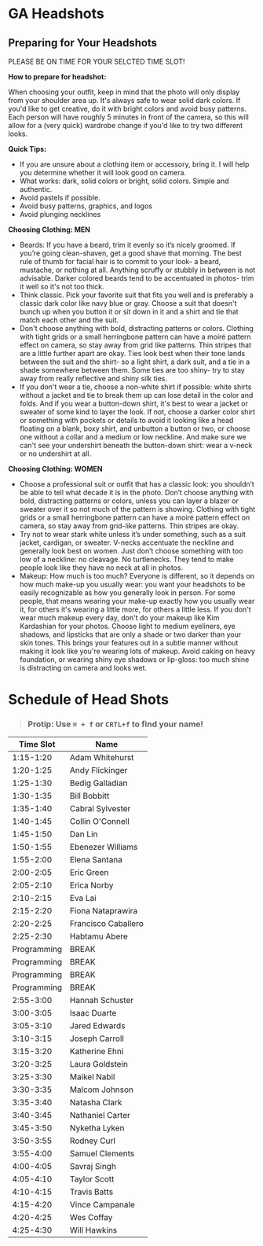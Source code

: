 # GA Headshots

## Preparing for Your Headshots 

PLEASE BE ON TIME FOR YOUR SELCTED TIME SLOT! 

__**How to prepare for headshot:**__

When choosing your outfit, keep in mind that the photo will only display from your shoulder area up. It's always safe to wear solid dark colors. If you'd like to get creative, do it with bright colors and avoid busy patterns. Each person will have roughly 5 minutes in front of the camera, so this will allow for a (very quick) wardrobe change if you'd like to try two different looks. 

__Quick Tips:__
- If you are unsure about a clothing item or accessory, bring it. I will help you determine whether it will look good on camera.
- What works: dark, solid colors or bright, solid colors. Simple and authentic.
- Avoid pastels if possible.
- Avoid busy patterns, graphics, and logos
- Avoid plunging necklines

__Choosing Clothing: MEN__

- Beards: If you have a beard, trim it evenly so it’s nicely groomed. If you’re going clean-shaven, get a good shave that morning. The best rule of thumb for facial hair is to commit to your look- a beard, mustache, or nothing at all. Anything scruffy or stubbly in between is not advisable. Darker colored beards tend to be accentuated in photos- trim it well so it's not too thick.
- Think classic. Pick your favorite suit that fits you well and is preferably a classic dark color like navy blue or gray. Choose a suit that doesn't bunch up when you button it or sit down in it and a shirt and tie that match each other and the suit.
- Don't choose anything with bold, distracting patterns or colors. Clothing with tight grids or a small herringbone pattern can have a moiré pattern effect on camera, so stay away from grid like patterns. Thin stripes that are a little further apart are okay. Ties look best when their tone lands between the suit and the shirt- so a light shirt, a dark suit, and a tie in a shade somewhere between them. Some ties are too shiny- try to stay away from really reflective and shiny silk ties.
- If you don't wear a tie, choose a non-white shirt if possible: white shirts without a jacket and tie to break them up can lose detail in the color and folds. And if you wear a button-down shirt, it's best to wear a jacket or sweater of some kind to layer the look. If not, choose a darker color shirt or something with pockets or details to avoid it looking like a head floating on a blank, boxy shirt, and unbutton a button or two, or choose one without a collar and a medium or low neckline. And make sure we can't see your undershirt beneath the button-down shirt: wear a v-neck or no undershirt at all.

__Choosing Clothing: WOMEN__
- Choose a professional suit or outfit that has a classic look: you shouldn’t be able to tell what decade it is in the photo. Don’t choose anything with bold, distracting patterns or colors, unless you can layer a blazer or sweater over it so not much of the pattern is showing. Clothing with tight grids or a small herringbone pattern can have a moiré pattern effect on camera, so stay away from grid-like patterns. Thin stripes are okay.
- Try not to wear stark white unless it’s under something, such as a suit jacket, cardigan, or sweater. V-necks accentuate the neckline and generally look best on women. Just don’t choose something with too low of a neckline: no cleavage. No turtlenecks. They tend to make people look like they have no neck at all in photos.
- Makeup: How much is too much? Everyone is different, so it depends on how much make-up you usually wear: you want your headshots to be easily recognizable as how you generally look in person. For some people, that means wearing your make-up exactly how you usually wear it, for others it's wearing a little more, for others a little less. If you don't wear much makeup every day, don't do your makeup like Kim Kardashian for your photos. Choose light to medium eyeliners, eye shadows, and lipsticks that are only a shade or two darker than your skin tones. This brings your features out in a subtle manner without making it look like you're wearing lots of makeup. Avoid caking on heavy foundation, or wearing shiny eye shadows or lip-gloss: too much shine is distracting on camera and looks wet.

# Schedule of Head Shots

> ### Protip: Use `⌘ + f` or `CRTL+f` to find your name!

|Time Slot|Name|
|-------|-------|
|1:15-1:20|Adam Whitehurst|
|1:20-1:25|Andy Flickinger|
|1:25-1:30|Bedig Galladian|
|1:30-1:35|Bill Bobbitt|
|1:35-1:40|Cabral Sylvester|
|1:40-1:45|Collin O'Connell|
|1:45-1:50|Dan Lin|
|1:50-1:55|Ebenezer Williams|
|1:55-2:00|Elena Santana|
|2:00-2:05|Eric Green|
|2:05-2:10|Erica Norby|
|2:10-2:15|Eva Lai|
|2:15-2:20|Fiona Nataprawira|
|2:20-2:25|Francisco Caballero|
|2:25-2:30|Habtamu Abere|
|Programming| BREAK|
|Programming| BREAK|
|Programming| BREAK|
|Programming| BREAK|
|2:55-3:00|Hannah Schuster|
|3:00-3:05|Isaac Duarte|
|3:05-3:10|Jared Edwards|
|3:10-3:15|Joseph Carroll|
|3:15-3:20|Katherine Ehni|
|3:20-3:25|Laura Goldstein|
|3:25-3:30|Maikel Nabil|
|3:30-3:35|Malcom Johnson|
|3:35-3:40|Natasha Clark|
|3:40-3:45|Nathaniel Carter|
|3:45-3:50|Nyketha Lyken|
|3:50-3:55|Rodney Curl|
|3:55-4:00|Samuel Clements|
|4:00-4:05|Savraj Singh|
|4:05-4:10|Taylor Scott|
|4:10-4:15|Travis Batts|
|4:15-4:20|Vince Campanale|
|4:20-4:25|Wes Coffay|
|4:25-4:30|Will Hawkins|
